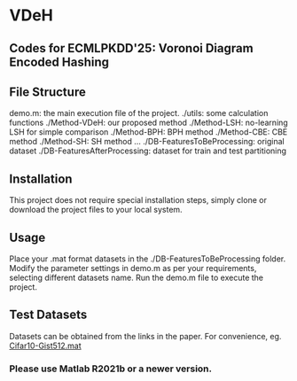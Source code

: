# VDeH

## Codes for ECMLPKDD'25: Voronoi Diagram Encoded Hashing

## File Structure
demo.m: the main execution file of the project.
./utils: some calculation functions
./Method-VDeH: our proposed method
./Method-LSH: no-learning LSH for simple comparison
./Method-BPH: BPH method
./Method-CBE: CBE method
./Method-SH: SH method
...
./DB-FeaturesToBeProcessing: original dataset
./DB-FeaturesAfterProcessing: dataset for train and test partitioning

## Installation
This project does not require special installation steps, simply clone or download the project files to your local system.

## Usage
Place your .mat format datasets in the ./DB-FeaturesToBeProcessing folder.
Modify the parameter settings in demo.m as per your requirements, selecting different datasets name.
Run the demo.m file to execute the project.

## Test Datasets
Datasets can be obtained from the links in the paper.
For convenience, eg. [Cifar10-Gist512.mat](https://pan.baidu.com/s/1o877VXC)

### Please use Matlab R2021b or a newer version.


